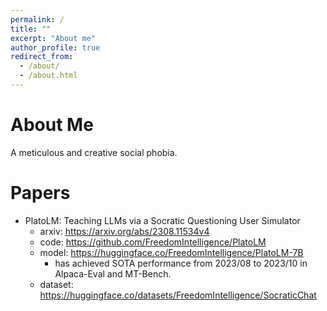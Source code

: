 ```yaml
---
permalink: /
title: ""
excerpt: "About me"
author_profile: true
redirect_from: 
  - /about/
  - /about.html
---
```


About Me
======
A meticulous and creative social phobia.

Papers
======
+ PlatoLM: Teaching LLMs via a Socratic Questioning User Simulator
  - arxiv: https://arxiv.org/abs/2308.11534v4
  - code: https://github.com/FreedomIntelligence/PlatoLM
  - model: https://huggingface.co/FreedomIntelligence/PlatoLM-7B
    * has achieved SOTA performance from 2023/08 to 2023/10 in Alpaca-Eval and MT-Bench.  
  - dataset: https://huggingface.co/datasets/FreedomIntelligence/SocraticChat


